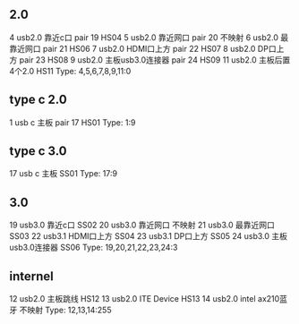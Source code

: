 

## 2.0
4   usb2.0  靠近c口           pair 19     HS04
5   usb2.0  靠近网口          pair 20     不映射
6   usb2.0  最靠近网口         pair 21     HS06
7   usb2.0  HDMI口上方        pair 22     HS07
8   usb2.0  DP口上方          pair 23     HS08
9   usb2.0  主板usb3.0连接器   pair 24     HS09
11  usb2.0  主板后置4个2.0                 HS11
Type: 4,5,6,7,8,9,11:0

## type c 2.0
1   usb c   主板        pair 17         HS01
Type: 1:9

## type c 3.0
17  usb c   主板                        SS01
Type: 17:9

## 3.0
19  usb3.0  靠近c口                     SS02
20  usb3.0  靠近网口                    不映射
21  usb3.0  最靠近网口                   SS03
22  usb3.1  HDMI口上方                  SS04
23  usb3.1  DP口上方                    SS05
24  usb3.0  主板usb3.0连接器             SS06
Type: 19,20,21,22,23,24:3

## internel
12  usb2.0  主板跳线                     HS12
13  usb2.0  ITE Device                  HS13
14  usb2.0  intel ax210蓝牙             不映射
Type: 12,13,14:255

